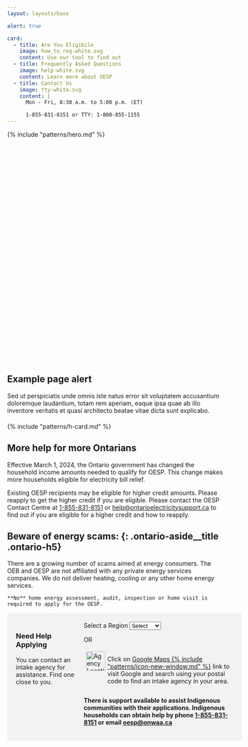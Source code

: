 ```yaml
---
layout: layouts/base

alert: true

card:
  - title: Are You Eligibile
    image: how_to_reg-white.svg
    content: Use our tool to find out
  - title: Frequently Asked Questions
    image: help-white.svg
    content: Learn more about OESP
  - title: Contact Us
    image: tty-white.svg
    content: | 
      Mon - Fri, 8:30 a.m. to 5:00 p.m. (ET)

      1-855-831-8151 or TTY: 1-800-855-1155
---
```

<style>
  @media (max-width: 640px) {
      .contain { max-width: 95%; margin: auto; }
  }
  @media (min-width: 641px) {
      .contain { max-width: 1120px; margin: auto; }
      .cols { display: flex; gap: 20px;}
  }
  .need-help { width: 100%; background-color: #F2F2F2; padding: 20px; }

.ontario-footer { margin: 0; }
.top {display: none;}
.ontario-alert { margin-bottom: 20px; }
</style>

{% include "patterns/hero.md" %}

<div class="ontario-alert ontario-alert--informational container">
    <div class="ontario-alert__header">
        <div class="ontario-alert__header-icon">
            <svg class="ontario-icon" alt="" aria-hidden="true" focusable="false" sol:category="primary" viewBox="0 0 24 24" preserveAspectRatio="xMidYMid meet">
                <use href="#ontario-icon-alert-information"></use></svg>
        </div>
        <h2 class="ontario-alert__header-title ontario-h4">Example page alert</h2>
    </div>
    <div class="ontario-alert__body">
        <p>Sed ut perspiciatis unde omnis iste natus error sit voluptatem accusantium doloremque laudantium, totam rem aperiam, eaque ipsa quae ab illo inventore veritatis et quasi architecto beatae vitae dicta sunt explicabo. </p>
    </div>
</div>

<div class="contain">
{% include "patterns/h-card.md" %}

## More help for more Ontarians
Effective March 1, 2024, the Ontario government has changed the household income amounts needed to qualify for OESP. This change makes more households eligible for electricity bill relief. 

Existing OESP recipients may be eligible for higher credit amounts. Please reapply to get the higher credit if you are eligible. Please contact the OESP Contact Centre at [1-855-831-8151](#) or [help@ontarioelectricitysupport.ca](#) to find out if you are eligible for a higher credit and how to reapply.

<aside class="ontario-aside">
  
  ## Beware of energy scams: {: .ontario-aside__title .ontario-h5}

  There are a growing number of scams aimed at energy consumers. The OEB and OESP are not affiliated with any private energy services companies. We do not deliver heating, cooling or any other home energy services. 

    **No** home energy assessment, audit, inspection or home visit is required to apply for the OESP.
</aside>

</div>

<div class="need-help">
<div class="contain cols">
<div class="col1">

### Need Help Applying
You can contact an intake agency for assistance. Find one close to you.
</div>
<div class="col1">
<div class="ontario-form-group">
      <label class="ontario-label" for="dropdown-list-example">
          Select a Region
      </label>
      <select class="ontario-input ontario-dropdown" id="dropdown-list-example" name="dropdown-list-example">
          <option selected value="ON">Select</option>
          <option value="option-1">Option 1</option>
          <option value="option-2">Option 2</option>
      </select>
    </div>
    <p>OR</p>
    <div style="display: flex;"><img src="/assets/imgs/google-maps.png" alt="Agency Locations in Google Maps" style="margin: 5px; height: 45px; width: auto;" ><p>Click on <a href="#">Google Maps {% include "patterns/icon-new-window.md" %}</a> link to visit Google and search using your postal code to find an intake agency in your area.</p></div>
    <p><b>There is support available to assist Indigenous communities with their applications. Indigenous households can obtain help by phone <a href="tel:18558318151">1-855-831-8151</a> or email <a href="oesp@onwaa.ca">oesp@onwaa.ca</a></b></p>
</div>
</div>
</div>

